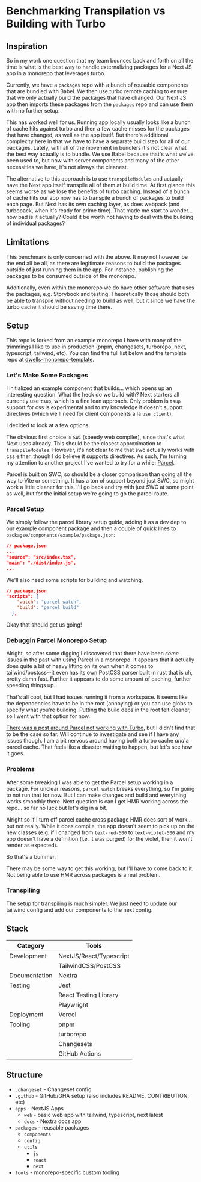 # Benchmarking Transpilation vs Building with Turbo

## Inspiration

So in my work one question that my team bounces back and forth on all the time is what is the best way to handle externalizing packages for a Next JS app in a monorepo that leverages turbo.

Currently, we have a `packages` repo with a bunch of reusable components that are bundled with Babel. We then use turbo remote caching to ensure that we only actually build the packages that have changed. Our Next JS app then imports these packages from the `packages` repo and can use them with no further setup.

This has worked well for us. Running app locally usually looks like a bunch of cache hits against turbo and then a few cache misses for the packages that have changed, as well as the app itself. But there's additional complexity here in that we have to have a separate build step for all of our packages. Lately, with all of the movement in bundlers it's not clear what the best way actually is to bundle. We use Babel because that's what we've been used to, but now with server components and many of the other necessities we have, it's not always the cleanest.

The alternative to this approach is to use `transpileModules` and actually have the Next app itself transpile all of them at build time. At first glance this seems worse as we lose the benefits of turbo caching. Instead of a bunch of cache hits our app now has to transpile a bunch of packages to build each page. But Next has its own caching layer, as does webpack (and turbopack, when it's ready for prime time). That made me start to wonder... how bad is it actually? Could it be worth not having to deal with the building of individual packages?

## Limitations

This benchmark is only concerned with the above. It may not however be the end all be all, as there are legitimate reasons to build the packages outside of just running them in the app. For instance, publishing the packages to be consumed outside of the monorepo.

Additionally, even within the monorepo we do have other software that uses the packages, e.g. Storybook and testing. Theoretically those should both be able to transpile without needing to build as well, but it since we have the turbo cache it should be saving time there.

## Setup

This repo is forked from an example monorepo I have with many of the trimmings I like to use in production (pnpm, changesets, turborepo, next, typescript, tailwind, etc). You can find the full list below and the template repo at [dwells-monorepo-template](https://github.com/devdumpling/dwells-monorepo-template).

### Let's Make Some Packages

I initialized an example component that builds... which opens up an interesting question. What the heck do we build with? Next starters all currently use `tsup`, which is a fine lean approach. Only problem is `tsup` support for css is experimental and to my knowledge it doesn't support directives (which we'll need for client components a la `use client`).

I decided to look at a few options.

The obvious first choice is `SWC` (speedy web compiler), since that's what Next uses already. This should be the closest approximation to `transpileModules`. However, it's not clear to me that swc actually works with css either, though I do believe it supports directives. As such, I'm turning my attention to another project I've wanted to try for a while: [Parcel](https://parceljs.org/getting-started/library/).

Parcel is built on SWC, so should be a closer comparison than going all the way to Vite or something. It has a ton of support beyond just SWC, so might work a little cleaner for this. I'll go back and try with just SWC at some point as well, but for the initial setup we're going to go the parcel route.

### Parcel Setup

We simply follow the parcel library setup guide, adding it as a dev dep to our example component package and then a couple of quick lines to `packagse/components/example/package.json`:

```json
// package.json
...
"source": "src/index.tsx",
"main": "./dist/index.js",
...
```

We'll also need some scripts for building and watching.

```json
// package.json
"scripts": {
    "watch": "parcel watch",
    "build": "parcel build"
  },
```

Okay that should get us going!

### Debuggin Parcel Monorepo Setup

Alright, so after some digging I discovered that there have been _some_ issues in the past with using Parcel in a monorepo. It appears that it actually does quite a bit of heavy lifting on its own when it comes to tailwind/postcss--it even has its own PostCSS parser built in rust that is uh, pretty damn fast. Further it appears to do some amount of caching, further speeding things up.

That's all cool, but I had issues running it from a workspace. It seems like the dependencies have to be in the root (annoying) or you can use globs to specify what you're building. Putting the build deps in the root felt cleaner, so I went with that option for now.

[There was a post around Parcel not working with Turbo](https://github.com/parcel-bundler/parcel/issues/8777), but I didn't find that to be the case so far. Will continue to investigate and see if I have any issues though. I am a bit nervous around having both a turbo cache _and_ a parcel cache. That feels like a disaster waiting to happen, but let's see how it goes.

### Problems

After some tweaking I was able to get the Parcel setup working in a package. For unclear reasons, `parcel watch` breaks everything, so I'm going to not run that for now. But I can make changes and build and everything works smoothly there. Next question is can I get HMR working across the repo... so far no luck but let's dig in a bit.

Alright so if I turn off parcel cache cross package HMR does sort of work... but not really. While it does compile, the app doesn't seem to pick up on the new classes (e.g. if I changed from `text-red-500` to `text-violet-500` and my app doesn't have a definition (i.e. it was purged) for the violet, then it won't render as expected).

So that's a bummer. 

There may be some way to get this working, but I'll have to come back to it. Not being able to use HMR across packages is a real problem. 

### Transpiling

The setup for transpiling is much simpler. We just need to update our tailwind config and add our components to the next config.



## Stack

| Category      | Tools                   |
| ------------- | ----------------------- |
| Development   | NextJS/React/Typescript |
|               | TailwindCSS/PostCSS     |
| Documentation | Nextra                  |
| Testing       | Jest                    |
|               | React Testing Library   |
|               | Playwright              |
| Deployment    | Vercel                  |
| Tooling       | pnpm                    |
|               | turborepo               |
|               | Changesets              |
|               | GitHub Actions          |

## Structure

- `.changeset` - Changeset config
- `.github` - GitHub/GHA setup (also includes README, CONTRIBUTION, etc)
- `apps` - NextJS Apps
  - `web` - basic web app with tailwind, typescript, next latest
  - `docs` - Nextra docs app
- `packages` - reusable packages
  - `components`
  - `config`
  - `utils`
    - `js`
    - `react`
    - `next`
- `tools` - monorepo-specific custom tooling
